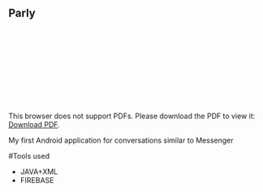 ## Parly


<object data="https://github.com/OussamaNahnah/Parly/blob/master/Parly_.pdf" type="application/pdf" width="700px" height="700px">
    <embed src="[http://yoursite.com/the.pdf](https://github.com/OussamaNahnah/Parly/blob/master/Parly_.pdf)">
        <p>This browser does not support PDFs. Please download the PDF to view it: <a href="https://github.com/OussamaNahnah/Parly/blob/master/Parly_.pdf">Download PDF</a>.</p>
    </embed>
</object>
My first Android application for conversations similar to Messenger

#Tools used
- JAVA+XML
- FIREBASE
